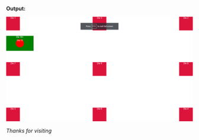  **Output:**

![skf1](https://github.com/rayhan60611/CSS/blob/master/13.Position/Output.png)


*Thanks for visiting*